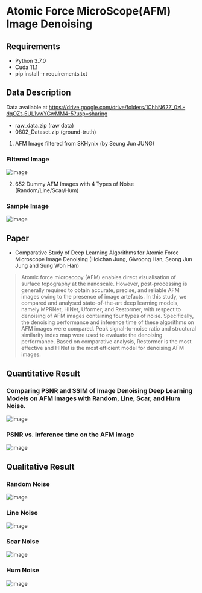 # Atomic Force MicroScope(AFM) Image Denoising

## Requirements
- Python 3.7.0
- Cuda 11.1
- pip install -r requirements.txt

## Data Description
Data available at https://drive.google.com/drive/folders/1ChhN62Z_0zL-dqOZt-5UL1vwYGwMM4-5?usp=sharing
- raw_data.zip (raw data)
- 0802_Dataset.zip (ground-truth)

1. AFM Image filtered from SKHynix (by Seung Jun JUNG)

### Filtered Image
![image](https://user-images.githubusercontent.com/59187215/174540095-6379d112-1a53-428b-a0f7-ba671a4f70d7.png)

2. 652 Dummy AFM Images with 4 Types of Noise (Random/Line/Scar/Hum)
### Sample Image
![image](https://user-images.githubusercontent.com/59187215/168575051-cc86d871-c79f-46fd-9277-0a78d5b1f904.png)

## Paper
- Comparative Study of Deep Learning Algorithms for Atomic Force Microscope Image Denoising (Hoichan Jung, Giwoong Han, Seong Jun Jung and Sung Won Han)
> Atomic force microscopy (AFM) enables direct visualisation of surface topography at the nanoscale. However, post-processing is generally required to obtain accurate, precise, and reliable AFM images owing to the presence of image artefacts. In this study, we compared and analysed state-of-the-art deep learning models, namely MPRNet, HINet, Uformer, and Restormer, with respect to denoising of AFM images containing four types of noise. Specifically, the denoising performance and inference time of these algorithms on AFM images were compared. Peak signal-to-noise ratio and structural similarity index map were used to evaluate the denoising performance. Based on comparative analysis, Restormer is the most effective and HINet is the most efficient model for denoising AFM images.

## Quantitative Result
### Comparing PSNR and SSIM of Image Denoising Deep Learning Models on AFM Images with Random, Line, Scar, and Hum Noise.
![image](https://user-images.githubusercontent.com/59187215/168575186-0e9086dd-8147-4bfd-9f88-50075ae36cc6.png)
### PSNR vs. inference time on the AFM image
![image](https://user-images.githubusercontent.com/59187215/168575778-1aea355e-925b-4e99-9932-a06e4a9023cc.png)

## Qualitative Result
### Random Noise
![image](https://user-images.githubusercontent.com/59187215/168575270-d9a418aa-1c49-4b88-be8a-dc810abdaba6.png)
### Line Noise
![image](https://user-images.githubusercontent.com/59187215/168575281-d6d866eb-a41e-42af-8805-3c9ed6784829.png)
### Scar Noise
![image](https://user-images.githubusercontent.com/59187215/168575289-86cd9228-0265-4877-91ee-82398dec7911.png)
### Hum Noise
![image](https://user-images.githubusercontent.com/59187215/168575300-14c80cb6-1712-41a2-a7ac-9ff4458ac6a2.png)
